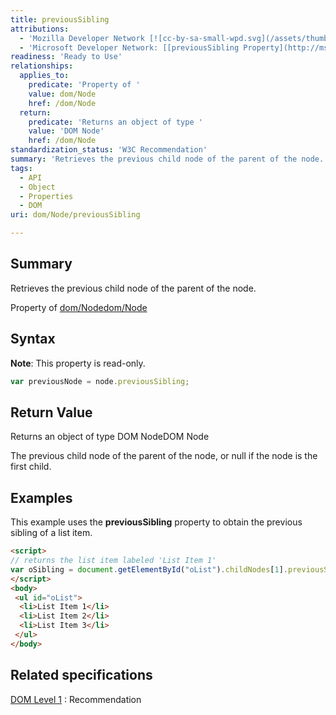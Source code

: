 ```yaml
---
title: previousSibling
attributions:
  - 'Mozilla Developer Network [![cc-by-sa-small-wpd.svg](/assets/thumb/8/8c/cc-by-sa-small-wpd.svg/120px-cc-by-sa-small-wpd.svg.png)](http://creativecommons.org/licenses/by-sa/3.0/us/): [[Node.previousSibling](https://developer.mozilla.org/en-US/docs/Web/API/Node.previousSibling) Article]'
  - 'Microsoft Developer Network: [[previousSibling Property](http://msdn.microsoft.com/en-us/library/ie/ms534350(v=vs.85).aspx) Article]'
readiness: 'Ready to Use'
relationships:
  applies_to:
    predicate: 'Property of '
    value: dom/Node
    href: /dom/Node
  return:
    predicate: 'Returns an object of type '
    value: 'DOM Node'
    href: /dom/Node
standardization_status: 'W3C Recommendation'
summary: 'Retrieves the previous child node of the parent of the node.'
tags:
  - API
  - Object
  - Properties
  - DOM
uri: dom/Node/previousSibling

---
```

## <span>Summary</span>

Retrieves the previous child node of the parent of the node.

Property of [dom/Node](/dom/Node)[dom/Node](/dom/Node)

## <span>Syntax</span>

**Note**: This property is read-only.

``` js
var previousNode = node.previousSibling;
```

## <span>Return Value</span>

Returns an object of type DOM NodeDOM Node

The previous child node of the parent of the node, or null if the node is the first child.

## <span>Examples</span>

This example uses the **previousSibling** property to obtain the previous sibling of a list item.

``` html
<script>
// returns the list item labeled 'List Item 1'
var oSibling = document.getElementById("oList").childNodes[1].previousSibling;
</script>
<body>
 <ul id="oList">
  <li>List Item 1</li>
  <li>List Item 2</li>
  <li>List Item 3</li>
 </ul>
</body>
```

## <span>Related specifications</span>

[DOM Level 1](http://www.w3.org/TR/REC-DOM-Level-1/)
:   Recommendation
